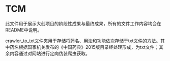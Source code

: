 # TCM
此文件用于展示大创项目的阶段性成果与最终成果，所有的文件工作内容均会在README中说明。

crawler_to_txt文件夹用于存储将药名、用法和功能依次存储于txt文件的方法。其中药名根据国家机关发布的《中国药典》2015版目录经处理形成，为txt文件；其余内容通过对网站进行定向伪装爬虫获取。
